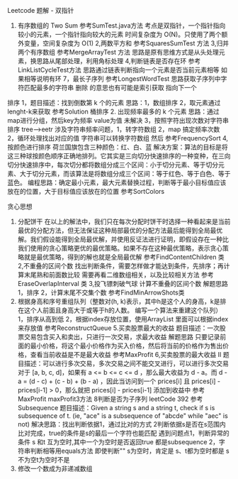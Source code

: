 Leetcode 题解 - 双指针
1. 有序数组的 Two Sum
参考SumTest.java方法
考点是双指针，一个指针指向较小的元素，一个指针指向较大的元素
时间复杂度为 O(N)。只使用了两个额外变量，空间复杂度为 O(1)
2,两数平方和
参考SquaresSumTest 方法
3,归并两个有序数组
参考MergeArrayTest 方法
思路是原有思维方式是从头处理元素，换思路从尾部处理，利用角标处理
4,判断链表是否存在环
参考LinkListCycleTest方法
思路通过链表判断指向一个元素是否当前元素相等 如果相等说明有环
7，最长子序列
参考LongestWordTest
思路获取子序列中字符匹配最多的字符串  删除 的意思也有可能是索引获取 指向下一个


排序
1，题目描述：找到倒数第 k 个的元素
思路：1，数组排序 2，取元素通过lenght-k来获取
参考Solution
桶排序
2. 出现频率最多的 k 个元素
思路：通过map进行分组，然后key为频率 value为值
未解决
3，按照字符出现次数对字符串排序  tree-->eetr
涉及字符串频率问题，1，转字符数组 2，map 搞定频率次数 2，循环处理找出对应的值
字符串可以转换字符数组  然后
参考FrequencySort
4,按颜色进行排序
荷兰国旗包含三种颜色：红、白、蓝
解决方案：算法的目标是将这三种球按颜色顺序正确地排列。它其实是三向切分快速排序的一种变种，在三向切分快速排序中，每次切分都将数组分成三个区间：小于切分元素、等于切分元素、大于切分元素，而该算法是将数组分成三个区间：等于红色、等于白色、等于蓝色。
编程思路：确定最小元素，最大元素替换过程，判断等于最小目标值应该放在的位置，大于目标值应该放在的位置
参考SortColors

贪心思想
1. 分配饼干
在以上的解法中，我们只在每次分配时饼干时选择一种看起来是当前最优的分配方法，但无法保证这种局部最优的分配方法最后能得到全局最优解。我们假设能得到全局最优解，并使用反证法进行证明，即假设存在一种比我们使用的贪心策略更优的最优策略。如果不存在这种最优策略，表示贪心策略就是最优策略，得到的解也就是全局最优解
参考FindContentChildren 类
2,不重叠的区间个数
找出判断条件，需要怎样做才能达到条件，先排序；再计算末尾熟和前面数比较
需要再看二维数组相关，以及比较相关方法
参考EraseOverlapInterval 类
3,投飞镖刺破气球
计算不重叠的区间个数
解题思路
1，排序
2，计算末尾不交集个数
参考FindMinArrowShots类
4. 根据身高和序号重组队列（整数对(h, k)表示，其中h是这个人的身高，k是排在这个人前面且身高大于或等于h的人数。 编写一个算法来重建这个队列）
1，排序从高到低
2，根据index存放位置，使用ArrayList 里面可以根据index来存放值
参考ReconstructQueue
5.买卖股票最大的收益
题目描述：一次股票交易包含买入和卖出，只进行一次交易，求最大收益
解题思路
只要记录前面的最小价格，将这个最小价格作为买入价格，然后将当前的价格作为售出价格，查看当前收益是不是最大收益
参考MaxProfit
6,买卖股票的最大收益 II
题目描述：可以进行多次交易，多次交易之间不能交叉进行，可以进行多次交易
对于 [a, b, c, d]，如果有 a <= b <= c <= d ，那么最大收益为 d - a。而 d - a = (d - c) + (c - b) + (b - a) ，因此当访问到一个 prices[i] 且 prices[i] - prices[i-1] > 0，那么就把 prices[i] - prices[i-1] 添加到收益中
参考MaxProfit  maxProfit3方法
8判断是否为子序列 leetCode 392 参考Subsequence
题目描述：Given a string s and a string t, check if s is subsequence of t.  (ie, "ace" is a subsequence of "abcde" while "aec" is not)
解决思路：找出判断依据1，通过比对的方式 2判断依据s是否在s范围内比对完成，true的条件是s的最后一个字符也能匹配
遇到问题点1，判断异常的条件 s 和t 互为空时,其中一个为空时是否返回true 都是subsequence 2，字符串判断相等用equals方法 即使判断""
s为空时，肯定是  s、t都为空时都是 s不为空t为空时不是
9. 修改一个数成为非递减数组


